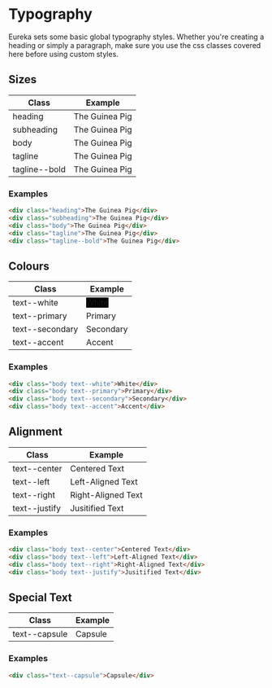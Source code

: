 # Typography

Eureka sets some basic global typography styles. Whether you're creating a heading or simply a paragraph, make sure you use the css classes covered here before using custom styles.

## Sizes

| Class         | Example                                         |
| ------------- | ----------------------------------------------- |
| heading       | <div class="heading">The Guinea Pig</div>       |
| subheading    | <div class="subheading">The Guinea Pig</div>    |
| body          | <div class="body">The Guinea Pig</div>          |
| tagline       | <div class="tagline">The Guinea Pig</div>       |
| tagline--bold | <div class="tagline--bold">The Guinea Pig</div> |

### Examples

```md
<div class="heading">The Guinea Pig</div>
<div class="subheading">The Guinea Pig</div>
<div class="body">The Guinea Pig</div>
<div class="tagline">The Guinea Pig</div>
<div class="tagline--bold">The Guinea Pig</div>
```

## Colours

| Class           | Example                                      |
| --------------- | -------------------------------------------- |
| text--white     | <div class="text--white inline">White</div>  |
| text--primary   | <div class="text--primary">Primary</div>     |
| text--secondary | <div class="text--secondary">Secondary</div> |
| text--accent    | <div class="text--accent">Accent</div>       |

### Examples

```md
<div class="body text--white">White</div>
<div class="body text--primary">Primary</div>
<div class="body text--secondary">Secondary</div>
<div class="body text--accent">Accent</div>
```

## Alignment

| Class         | Example                                           |
| ------------- | ------------------------------------------------- |
| text--center  | <div class="text--center">Centered Text</div>     |
| text--left    | <div class="text--left">Left-Aligned Text</div>   |
| text--right   | <div class="text--right">Right-Aligned Text</div> |
| text--justify | <div class="text--justify">Jusitified Text</div>  |

### Examples

```md
<div class="body text--center">Centered Text</div>
<div class="body text--left">Left-Aligned Text</div>
<div class="body text--right">Right-Aligned Text</div>
<div class="body text--justify">Jusitified Text</div>
```

## Special Text

| Class         | Example                                         |
| ------------- | ----------------------------------------------- |
| text--capsule | <div class="text--capsule inline">Capsule</div> |

### Examples

```md
<div class="text--capsule">Capsule</div>
```

<style lang="scss" scoped>
@import "../src/common/styles/_font.scss";
.text--white {
    background-color: black;
}
.inline {
    display: inline;
}
</style>
